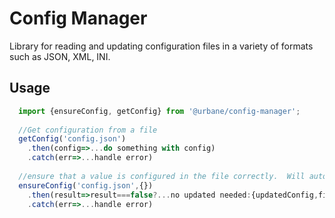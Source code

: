 # Config Manager
Library for reading and updating configuration files in a variety of formats such as JSON, XML, INI.

## Usage

```javascript
  import {ensureConfig, getConfig} from '@urbane/config-manager';
  
  //Get configuration from a file
  getConfig('config.json')
    .then(config=>...do something with config)
    .catch(err=>...handle error)
  
  //ensure that a value is configured in the file correctly.  Will automatically backup the original if changes are needed.
  ensureConfig('config.json',{})
    .then(result=>result===false?...no updated needed:{updatedConfig,filePath}=result})
    .catch(err=>...handle error)
  
```
